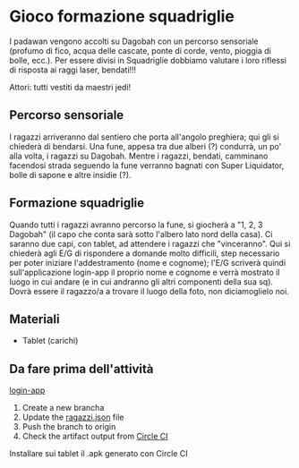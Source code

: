 # Gioco formazione squadriglie

I padawan vengono accolti su Dagobah con un percorso sensoriale (profumo di fico, acqua delle cascate, ponte di corde, vento, pioggia di bolle, ecc.). Per essere divisi in Squadriglie dobbiamo valutare i loro riflessi di risposta ai raggi laser, bendati!!!

Attori: tutti vestiti da maestri jedi!

## Percorso sensoriale

I ragazzi arriveranno dal sentiero che porta all'angolo preghiera; qui gli si chiederà di bendarsi.
Una fune, appesa tra due alberi (?) condurrà, un po' alla volta, i ragazzi su Dagobah. Mentre i ragazzi, bendati, camminano facendosi strada seguendo la fune verranno bagnati con Super Liquidator, bolle di sapone e altre insidie (?).

## Formazione squadriglie

Quando tutti i ragazzi avranno percorso la fune, si giocherà a "1, 2, 3 Dagobah" (il capo che conta sarà sotto l'albero lato nord della casa).
Ci saranno due capi, con tablet, ad attendere i ragazzi che "vinceranno". Qui si chiederà agli E/G di rispondere a domande molto difficili, step necessario per poter iniziare l'addestramento (nome e cognome); l'E/G scriverà quindi sull'applicazione login-app il proprio nome e cognome e verrà mostrato il luogo in cui andare (e in cui andranno gli altri componenti della sua sq). Dovrà essere il ragazzo/a a trovare il luogo della foto, non diciamoglielo noi.


## Materiali
* Tablet (carichi)

## Da fare prima dell'attività

[login-app](https://github.com/BitPrepared/login-app/)

1. Create a new brancha
2. Update the [ragazzi.json](app/src/main/res/raw/ragazzi.json) file
3. Push the branch to origin
4. Check the artifact output from [Circle CI](https://circleci.com/gh/BitPrepared/login-app)

Installare sui tablet il .apk generato con Circle CI
